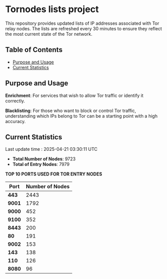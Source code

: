 # Tornodes lists project

This repository provides updated lists of IP addresses associated with Tor relay nodes. The lists are refreshed every 30 minutes to ensure they reflect the most current state of the Tor network.

## Table of Contents

- [Purpose and Usage](#purpose-and-usage)
- [Current Statistics](#current-statistics)


## Purpose and Usage

**Enrichment**: For services that wish to allow Tor traffic or identify it correctly.

**Blacklisting**: For those who want to block or control Tor traffic, understanding which IPs belong to Tor can be a starting point with a high accuracy.

## Current Statistics

Last update time : 2025-04-21 03:30:11 UTC

- **Total Number of Nodes**: 9723
- **Total of Entry Nodes**: 7979

**TOP 10 PORTS USED FOR TOR ENTRY NODES**

| **Port** | **Number of Nodes** |
|------|-----------------|
| **443**   | 2443  |
| **9001**   | 1792  |
| **9000**   | 452  |
| **9100**   | 352  |
| **8443**   | 200  |
| **80**   | 191  |
| **9002**   | 153  |
| **143**   | 138  |
| **110**   | 126  |
| **8080**   | 96  |

